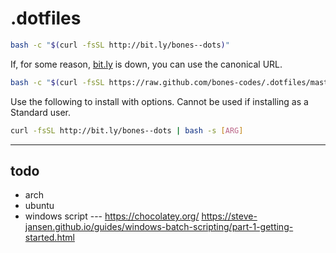 .dotfiles
=========
```sh
bash -c "$(curl -fsSL http://bit.ly/bones--dots)"
```

If, for some reason, [bit.ly](https://bit.ly/) is down, you can use the canonical URL.

```sh
bash -c "$(curl -fsSL https://raw.github.com/bones-codes/.dotfiles/master/bin/dotfiles)"
```

Use the following to install with options. Cannot be used if installing as a Standard user.
```sh
curl -fsSL http://bit.ly/bones--dots | bash -s [ARG]
```

----
todo
----
+ arch
+ ubuntu
+ windows script --- 
    https://chocolatey.org/
    https://steve-jansen.github.io/guides/windows-batch-scripting/part-1-getting-started.html

